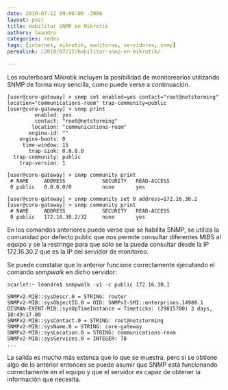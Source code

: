 ```yaml
---
date: 2010-07-12 09:00:00 -3000
layout: post
title: Habilitar SNMP en Mikrotik
authors: leandro
categories: redes
tags: [internet, mikrotik, monitoreo, servidores, snmp]
permalink: /2010/07/12/habilitar-snmp-en-mikrotik/

---
```


Los routerboard Mikrotik incluyen la posibilidad de monitorearlos utilizando
SNMP de forma muy sencilla, como puede verse a continuación. <!-- more -->

```
[user@core-gateway] > snmp set enabled=yes contact="root@netstorming" location="communications-room" trap-community=public 
[user@core-gateway] > snmp print 
         enabled: yes
         contact: "root@netstorming"
        location: "communications-room"
       engine-id: ""
    engine-boots: 0
     time-window: 15
       trap-sink: 0.0.0.0
  trap-community: public
    trap-version: 1

[user@core-gateway] > snmp community print 
 # NAME     ADDRESS            SECURITY   READ-ACCESS
 0 public   0.0.0.0/0          none       yes 

[user@core-gateway] > snmp community set 0 address=172.16.30.2     
[user@core-gateway] > snmp community print
 # NAME     ADDRESS            SECURITY   READ-ACCESS
 0 public   172.16.30.2/32     none       yes
```

En los comandos anteriores puede verse que se habilita SNMP, se utiliza la
comunidad por defecto public que nos permite consultar diferentes MIBS al equipo
y se la restringe para que sólo se la pueda consultar desde la IP 172.16.30.2
que es la IP del servidor de monitoreo.

Se puede constatar que lo anterior funcione correctamente ejecutando el comando
*snmpwalk* en dicho servidor:

```
scarlet:~ leandro$ snmpwalk -v1 -c public 172.16.30.1

SNMPv2-MIB::sysDescr.0 = STRING: router
SNMPv2-MIB::sysObjectID.0 = OID: SNMPv2-SMI::enterprises.14988.1
DISMAN-EVENT-MIB::sysUpTimeInstance = Timeticks: (29815700) 3 days, 10:49:17.00
SNMPv2-MIB::sysContact.0 = STRING: root@netstorming
SNMPv2-MIB::sysName.0 = STRING: core-gateway
SNMPv2-MIB::sysLocation.0 = STRING: communications-room
SNMPv2-MIB::sysServices.0 = INTEGER: 78
...
```

La salida es mucho más extensa que lo que se muestra, pero si se obtiene algo de
lo anterior entonces se puede asumir que SNMP está funcionando correctamente en
el equipo y que el servidor es capaz de obtener la información que necesita.

